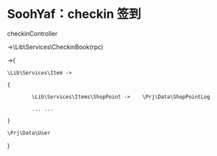 SoohYaf：checkin 签到
===================

checkinController

->\Lib\Services\CheckinBook(rpc)

->{

	\Lib\Services\Item ->
	
	{
	
			\Lib\Services\Items\ShopPoint ->	\Prj\Data\ShopPointLog
			
			... ...
	
	}
	
	\Prj\Data\User
  
  }
